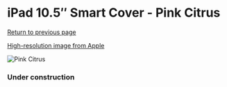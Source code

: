 # iPad 10.5″ Smart Cover - Pink Citrus

[Return to previous page](/ipad_pro105)

[High-resolution image from Apple](https://store.storeimages.cdn-apple.com/8756/as-images.apple.com/is/MGYT3?wid=4500&hei=4500&fmt=png)

<div style="width: 384px"><img src="/everypreview/MGYT3.png" alt="Pink Citrus"></div>

### Under construction
